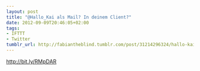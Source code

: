 ```yaml
---
layout: post
title: "@Hallo_Kai als Mail? In deinem Client?"
date: 2012-09-09T20:46:05+02:00
tags:
- IFTTT
- Twitter
tumblr_url: http://fabiantheblind.tumblr.com/post/31214296324/hallo-kai-als-mail-in-deinem-client
---
```

http://bit.ly/RMpDAR
